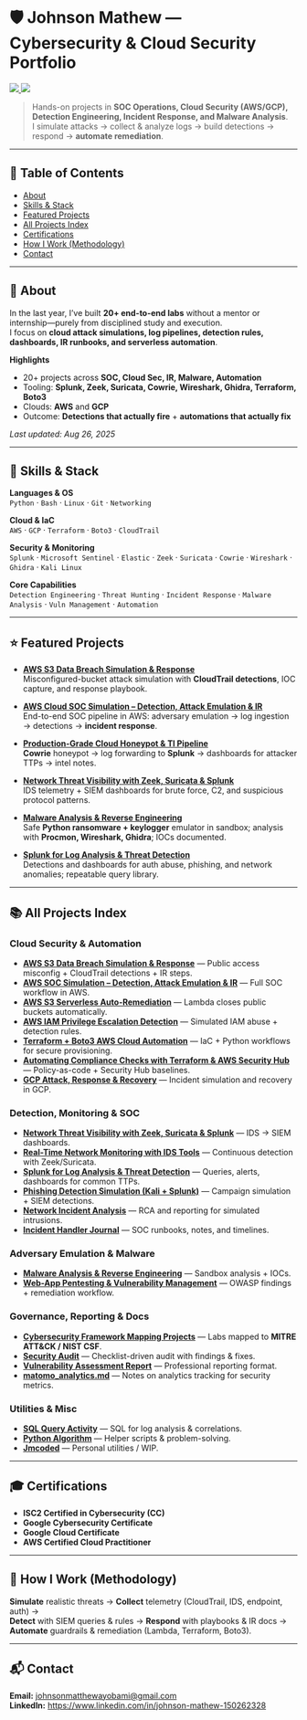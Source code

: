 # 🛡️ Johnson Mathew — Cybersecurity & Cloud Security Portfolio

<a href="https://www.linkedin.com/in/johnson-mathew-150262328/">
  <img src="https://img.shields.io/badge/-LinkedIn-0072b1?&style=for-the-badge&logo=linkedin&logoColor=white" />
</a>
<a href="mailto:johnsonmatthewayobami@gmail.com">
  <img src="https://img.shields.io/badge/-Email-D14836?&style=for-the-badge&logo=gmail&logoColor=white" />
</a>

> Hands-on projects in **SOC Operations, Cloud Security (AWS/GCP), Detection Engineering, Incident Response, and Malware Analysis**.  
> I simulate attacks → collect & analyze logs → build detections → respond → **automate remediation**.

---

## 📑 Table of Contents
- [About](#-about)
- [Skills & Stack](#-skills--stack)
- [Featured Projects](#-featured-projects)
- [All Projects Index](#-all-projects-index)
- [Certifications](#-certifications)
- [How I Work (Methodology)](#-how-i-work-methodology)
- [Contact](#-contact)

---

## 🔎 About
In the last year, I’ve built **20+ end-to-end labs** without a mentor or internship—purely from disciplined study and execution.  
I focus on **cloud attack simulations, log pipelines, detection rules, dashboards, IR runbooks, and serverless automation**.

**Highlights**
- 20+ projects across **SOC, Cloud Sec, IR, Malware, Automation**
- Tooling: **Splunk, Zeek, Suricata, Cowrie, Wireshark, Ghidra, Terraform, Boto3**
- Clouds: **AWS** and **GCP**
- Outcome: **Detections that actually fire** + **automations that actually fix**

_Last updated: Aug 26, 2025_

---

## 🧰 Skills & Stack

**Languages & OS**  
`Python` · `Bash` · `Linux` · `Git` · `Networking`

**Cloud & IaC**  
`AWS` · `GCP` · `Terraform` · `Boto3` · `CloudTrail`

**Security & Monitoring**  
`Splunk` · `Microsoft Sentinel` · `Elastic` · `Zeek` · `Suricata` · `Cowrie` · `Wireshark` · `Ghidra` · `Kali Linux`

**Core Capabilities**  
`Detection Engineering` · `Threat Hunting` · `Incident Response` · `Malware Analysis` · `Vuln Management` · `Automation`

---

## ⭐ Featured Projects

- **[AWS S3 Data Breach Simulation & Response](https://github.com/jmcoded0/AWS-S3-Data-Breach-Simulation-Response)**  
  Misconfigured-bucket attack simulation with **CloudTrail detections**, IOC capture, and response playbook.

- **[AWS Cloud SOC Simulation – Detection, Attack Emulation & IR](https://github.com/jmcoded0/AWS-Cloud-SOC-Simulation-Detection-Attack-Emulation-Incident-Response)**  
  End-to-end SOC pipeline in AWS: adversary emulation → log ingestion → detections → **incident response**.

- **[Production-Grade Cloud Honeypot & TI Pipeline](https://github.com/jmcoded0/Production-Grade-Cloud-Honeypot-Threat-Intelligence-Pipeline)**  
  **Cowrie** honeypot → log forwarding to **Splunk** → dashboards for attacker TTPs → intel notes.

- **[Network Threat Visibility with Zeek, Suricata & Splunk](https://github.com/jmcoded0/Network-Threat-Visibility-with-Zeek-Suricata-Splunk)**  
  IDS telemetry + SIEM dashboards for brute force, C2, and suspicious protocol patterns.

- **[Malware Analysis & Reverse Engineering](https://github.com/jmcoded0/Malware-Analysis-and-Reverse-Engineering)**  
  Safe **Python ransomware + keylogger** emulator in sandbox; analysis with **Procmon, Wireshark, Ghidra**; IOCs documented.

- **[Splunk for Log Analysis & Threat Detection](https://github.com/jmcoded0/Splunk-for-Log-Analysis-Threat-Detection)**  
  Detections and dashboards for auth abuse, phishing, and network anomalies; repeatable query library.

---

## 📚 All Projects Index

### Cloud Security & Automation
- **[AWS S3 Data Breach Simulation & Response](https://github.com/jmcoded0/AWS-S3-Data-Breach-Simulation-Response)** — Public access misconfig + CloudTrail detections + IR steps.  
- **[AWS SOC Simulation – Detection, Attack Emulation & IR](https://github.com/jmcoded0/AWS-Cloud-SOC-Simulation-Detection-Attack-Emulation-Incident-Response)** — Full SOC workflow in AWS.  
- **[AWS S3 Serverless Auto-Remediation](https://github.com/jmcoded0/AWS-S3-Serverless-Auto-Remediation-for-Public-Access)** — Lambda closes public buckets automatically.  
- **[AWS IAM Privilege Escalation Detection](https://github.com/jmcoded0/AWS-IAM-Privilege-Escalation-Detection)** — Simulated IAM abuse + detection rules.  
- **[Terraform + Boto3 AWS Cloud Automation](https://github.com/jmcoded0/Terraform-Boto3-AWS-Cloud-Automation)** — IaC + Python workflows for secure provisioning.  
- **[Automating Compliance Checks with Terraform & AWS Security Hub](https://github.com/jmcoded0/Automating-Cloud-Compliance-Checks-with-Terraform-AWS-Security-Hub)** — Policy-as-code + Security Hub baselines.  
- **[GCP Attack, Response & Recovery](https://github.com/jmcoded0/GCP-Attack-Response-and-Recovery)** — Incident simulation and recovery in GCP.

### Detection, Monitoring & SOC
- **[Network Threat Visibility with Zeek, Suricata & Splunk](https://github.com/jmcoded0/Network-Threat-Visibility-with-Zeek-Suricata-Splunk)** — IDS → SIEM dashboards.  
- **[Real-Time Network Monitoring with IDS Tools](https://github.com/jmcoded0/Real-Time-Network-Monitoring-with-IDS-Tools)** — Continuous detection with Zeek/Suricata.  
- **[Splunk for Log Analysis & Threat Detection](https://github.com/jmcoded0/Splunk-for-Log-Analysis-Threat-Detection)** — Queries, alerts, dashboards for common TTPs.  
- **[Phishing Detection Simulation (Kali + Splunk)](https://github.com/jmcoded0/Phishing-Detection-Simulation-with-Kali-Linux-Splunk)** — Campaign simulation + SIEM detections.  
- **[Network Incident Analysis](https://github.com/jmcoded0/Network-Incident-Analysis)** — RCA and reporting for simulated intrusions.  
- **[Incident Handler Journal](https://github.com/jmcoded0/Incident-handler-journal)** — SOC runbooks, notes, and timelines.

### Adversary Emulation & Malware
- **[Malware Analysis & Reverse Engineering](https://github.com/jmcoded0/Malware-Analysis-and-Reverse-Engineering)** — Sandbox analysis + IOCs.  
- **[Web-App Pentesting & Vulnerability Management](https://github.com/jmcoded0/Web-App-Pentesting-Vulnerability-Management)** — OWASP findings + remediation workflow.

### Governance, Reporting & Docs
- **[Cybersecurity Framework Mapping Projects](https://github.com/jmcoded0/Cybersecurity-Framework-Mapping-Projects)** — Labs mapped to **MITRE ATT&CK / NIST CSF**.  
- **[Security Audit](https://github.com/jmcoded0/Security-Audit)** — Checklist-driven audit with findings & fixes.  
- **[Vulnerability Assessment Report](https://github.com/jmcoded0/Vulnerability-assessment-report)** — Professional reporting format.  
- **[matomo_analytics.md](https://github.com/jmcoded0/matomo_analytics.md)** — Notes on analytics tracking for security metrics.

### Utilities & Misc
- **[SQL Query Activity](https://github.com/jmcoded0/SQL-query-activity)** — SQL for log analysis & correlations.  
- **[Python Algorithm](https://github.com/jmcoded0/Python-algorithm)** — Helper scripts & problem-solving.  
- **[Jmcoded](https://github.com/jmcoded0/Jmcoded)** — Personal utilities / WIP.

---

## 🎓 Certifications
- **ISC2 Certified in Cybersecurity (CC)**  
- **Google Cybersecurity Certificate**  
- **Google Cloud Certificate**  
- **AWS Certified Cloud Practitioner**

---

## 🧭 How I Work (Methodology)
**Simulate** realistic threats → **Collect** telemetry (CloudTrail, IDS, endpoint, auth) →  
**Detect** with SIEM queries & rules → **Respond** with playbooks & IR docs →  
**Automate** guardrails & remediation (Lambda, Terraform, Boto3).

---

## 📬 Contact
**Email:** johnsonmatthewayobami@gmail.com  
**LinkedIn:** https://www.linkedin.com/in/johnson-mathew-150262328
